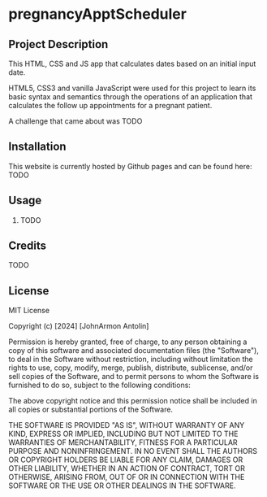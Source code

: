 # pregnancyApptScheduler

## Project Description 
This HTML, CSS and JS app that calculates dates based on an initial input date.

HTML5, CSS3 and vanilla JavaScript were used for this project to learn its basic syntax and semantics through the operations of an application that calculates the follow up appointments for a pregnant patient.

A challenge that came about was TODO

## Installation
This website is currently hosted by Github pages and can be found here: TODO

## Usage

  1. TODO

## Credits

TODO

## License 

  MIT License

  Copyright (c) [2024] [JohnArmon Antolin]

  Permission is hereby granted, free of charge, to any person obtaining a copy of this software and associated documentation files (the "Software"), to deal in the Software without restriction, including without limitation the rights to use, copy, modify, merge, publish, distribute, sublicense, and/or sell copies of the Software, and to permit persons to whom the Software is furnished to do so, subject to the following conditions:

  The above copyright notice and this permission notice shall be included in all copies or substantial portions of the Software.

  THE SOFTWARE IS PROVIDED "AS IS", WITHOUT WARRANTY OF ANY KIND, EXPRESS OR IMPLIED, INCLUDING BUT NOT LIMITED TO THE WARRANTIES OF MERCHANTABILITY, FITNESS FOR A PARTICULAR PURPOSE AND NONINFRINGEMENT. IN NO EVENT SHALL THE AUTHORS OR COPYRIGHT HOLDERS BE LIABLE FOR ANY CLAIM, DAMAGES OR OTHER LIABILITY, WHETHER IN AN ACTION OF CONTRACT, TORT OR OTHERWISE, ARISING FROM,
  OUT OF OR IN CONNECTION WITH THE SOFTWARE OR THE USE OR OTHER DEALINGS IN THE SOFTWARE.
